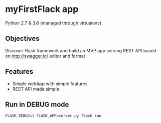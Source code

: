 # myFirstFlack app

Python 2.7 & 3.6 (managed through virtualenv)

## Objectives

Discover Flask framework and build an MVP app serving REST API
based on http://swagger.io/ editor and format

## Features

- Simple webApp with simple features
- REST API made simple

## Run in DEBUG mode

```
FLASK_DEBUG=1 FLASK_APP=server.py flask run
```

